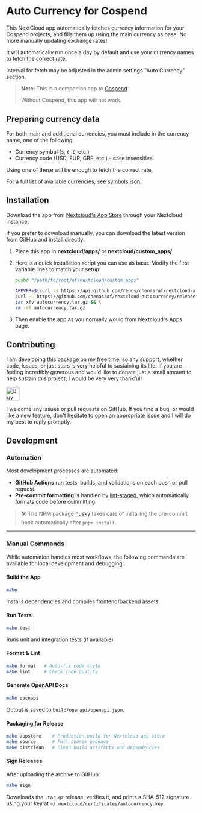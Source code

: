 <!--
SPDX-FileCopyrightText: Chen Asraf <contact@casraf.dev>
SPDX-License-Identifier: CC0-1.0
-->

# Auto Currency for Cospend

This NextCloud app automatically fetches currency information for your Cospend projects, and fills
them up using the main currency as base. No more manually updating exchange rates!

It will automatically run once a day by default and use your currency names to fetch the correct
rate.

Interval for fetch may be adjusted in the admin settings "Auto Currency" section.

> **Note**: This is a companion app to [Cospend](https://apps.nextcloud.com/apps/cospend).
>
> Without Cospend, this app will not work.

## Preparing currency data

For both main and additional currencies, you must include in the currency name, one of the
following:

- Currency symbol (`$`, `€`, `£`, etc.)
- Currency code (USD, EUR, GBP, etc.) - case insensitive

Using one of these will be enough to fetch the correct rate.

For a full list of available currencies, see [symbols.json](lib/Service/symbols.json).

## Installation

Download the app from [Nextcloud's App Store](https://apps.nextcloud.com/apps/autocurrency) through
your Nextcloud instance.

If you prefer to download manually, you can download the latest version from GitHub and install
directly:

1. Place this app in **nextcloud/apps/** or **nextcloud/custom_apps/**

2. Here is a quick installation script you can use as base. Modify the first variable lines to match
   your setup:

   ```bash
   pushd "/path/to/root/of/nextcloud/custom_apps"

   APPVER=$(curl -s https://api.github.com/repos/chenasraf/nextcloud-autocurrency/releases/latest | grep tag_name | grep -Eo 'v[^"]+') && \
   curl -L https://github.com/chenasraf/nextcloud-autocurrency/releases/download/${APPVER}/autocurrency-${APPVER}.tar.gz -o autocurrency.tar.gz && \
   tar xfv autocurrency.tar.gz && \
   rm -rf autocurrency.tar.gz
   ```

3. Then enable the app as you normally would from Nextcloud's Apps page.

## Contributing

I am developing this package on my free time, so any support, whether code, issues, or just stars is
very helpful to sustaining its life. If you are feeling incredibly generous and would like to donate
just a small amount to help sustain this project, I would be very very thankful!

<a href='https://ko-fi.com/casraf' target='_blank'>
  <img height='36' style='border:0px;height:36px;'
    src='https://cdn.ko-fi.com/cdn/kofi1.png?v=3'
    alt='Buy Me a Coffee at ko-fi.com' />
</a>

I welcome any issues or pull requests on GitHub. If you find a bug, or would like a new feature,
don't hesitate to open an appropriate issue and I will do my best to reply promptly.

## Development

### Automation

Most development processes are automated:

- **GitHub Actions** run tests, builds, and validations on each push or pull request.
- **Pre-commit formatting** is handled by [lint-staged](https://github.com/okonet/lint-staged),
  which automatically formats code before committing:

> 🛠️ The NPM package [husky](https://www.npmjs.com/package/husky) takes care of installing the
> pre-commit hook automatically after `pnpm install`.

---

### Manual Commands

While automation handles most workflows, the following commands are available for local development
and debugging:

#### Build the App

```bash
make
```

Installs dependencies and compiles frontend/backend assets.

#### Run Tests

```bash
make test
```

Runs unit and integration tests (if available).

#### Format & Lint

```bash
make format   # Auto-fix code style
make lint     # Check code quality
```

#### Generate OpenAPI Docs

```bash
make openapi
```

Output is saved to `build/openapi/openapi.json`.

#### Packaging for Release

```bash
make appstore    # Production build for Nextcloud app store
make source      # Full source package
make distclean   # Clean build artifacts and dependencies
```

#### Sign Releases

After uploading the archive to GitHub:

```bash
make sign
```

Downloads the `.tar.gz` release, verifies it, and prints a SHA-512 signature using your key at
`~/.nextcloud/certificates/autocurrency.key`.
